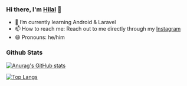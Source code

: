 ### Hi there, I'm [Hilal](https://www.linkedin.com/in/hilal-rafi-iqbal-sebastian-91a294190/) 👋

- 🌱 I’m currently learning Android & Laravel
- 📫 How to reach me: Reach out to me directly through my [Instagram](https://www.instagram.com/hilalrafi/)
- 😄 Pronouns: he/him

### Github Stats

[![Anurag's GitHub stats](https://github-readme-stats.vercel.app/api?username=hilalrafi&show_icons=true&theme=tokyonight)](https://github.com/anuraghazra/github-readme-stats)

[![Top Langs](https://github-readme-stats.vercel.app/api/top-langs/?username=hilalrafi&theme=tokyonight)](https://github.com/anuraghazra/github-readme-stats)
